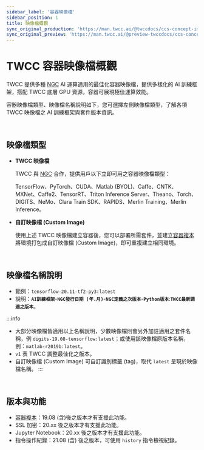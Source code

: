 ```yaml
---
sidebar_label: '容器映像檔'
sidebar_position: 1
title: 映像檔概觀
sync_original_production: 'https://man.twcc.ai/@twccdocs/ccs-concept-image-overview-zh' 
sync_original_preview: 'https://man.twcc.ai/@preview-twccdocs/ccs-concept-image-overview-zh' 
---
```



# TWCC 容器映像檔概觀


TWCC 提供多種 [NGC](https://www.nvidia.com/zh-tw/gpu-cloud/containers/) AI 運算適用的最佳化容器映像檔，提供多樣化的 AI 訓練框架，搭配 TWCC 底層 GPU 資源，容器可展現極佳運算效能。

容器映像檔類型、映像檔名稱說明如下，您可選擇左側映像檔類型，了解各項 TWCC 映像檔之 AI 訓練框架與套件版本資訊。

<br/>

## 映像檔類型

- **TWCC 映像檔**

    TWCC 與 [NGC](https://www.nvidia.com/zh-tw/gpu-cloud/) 合作，提供用戶以下立即可用之容器映像檔類型：

    TensorFlow、PyTorch、CUDA、Matlab (BYOL)、Caffe、CNTK、MXNet、Caffe2、TensorRT、Triton Inference Server、Theano、Torch、DIGITS、NeMo、Clara Train SDK、RAPIDS、Merlin Training、Merlin Inference。

- **自訂映像檔 (Custom Image)**

    使用上述 TWCC 映像檔建立容器後，您可以部署所需套件，並建立[容器複本](https://www.twcc.ai/doc?page=container)將環境打包成自訂映像檔 (Custom Image)，即可重複建立相同環境。

<br/>


## 映像檔名稱說明

- 範例：`tensorflow-20.11-tf2-py3:latest`
- 說明：**`AI訓練框架`**-**`NGC發行日期 (年.月)`**-**`NGC定義之次版本`**-**`Python版本`**:**`TWCC最新調適之版本`**。

:::info
- 大部分映像檔皆適用以上名稱說明，少數映像檔則會另外加註適用之套件名稱，例 `digits-19.08-tensorflow:latest`；或使用該映像檔原版本名稱，例：`matlab-r2019b:latest`。
- `v1` 表 TWCC 調整最佳化之版本。
- 自訂映像檔 (Custom Image) 可自訂識別標籤 (tag)，取代 `latest` 呈現於映像檔名稱。
:::

<br/>

## 版本與功能

- [容器複本](https://man.twcc.ai/@twccdocs/guide-ccs-duplicate-zh)：19.08 (含)後之版本才有支援此功能。
- SSL 加密：20.xx 後之版本才有支援此功能。
- Jupyter Notebook：20.xx 後之版本才有支援此功能。
- 指令操作紀錄：21.08 (含) 後之版本，可使用 `history` 指令檢視紀錄。